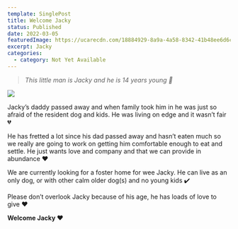 ```yaml
---
template: SinglePost
title: Welcome Jacky
status: Published
date: 2022-03-05
featuredImage: https://ucarecdn.com/18884929-8a9a-4a58-8342-41b48ee6d6c6/-/crop/370x417/0,108/-/preview/
excerpt: Jacky
categories:
  - category: Not Yet Available
---
```

> *This little man is Jacky and he is 14 years young 🥰*




![](https://ucarecdn.com/6ed360ad-9477-4c82-a587-d79660e99ca5/)

Jacky’s daddy passed away and when family took him in he was just so afraid of the resident dog and kids. He was living on edge and it wasn’t fair 💔


He has fretted a lot since his dad passed away and hasn’t eaten much so we really are going to work on getting him comfortable enough to eat and settle. He just wants love and company and that we can provide in abundance ❤️


We are currently looking for a foster home for wee Jacky. He can live as an only dog, or with other calm older dog(s) and no young kids ✔️ 


Please don’t overlook Jacky because of his age, he has loads of love to give ❤️


**Welcome Jacky ❤️**